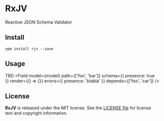 # RxJV

Reactive JSON Schema Validator

## Install
```
npm install rjv --save
```

## Usage

TBD
<Field
    model={model}
    path={['foo', 'bar']}
    schema={{ presence: true }}
    render={() => {}}
    errors={{ presence: 'blabla' }}
    depends={['foo', 'car']}
/>

## License
**RxJV** is released under the MIT license.
See the [LICENSE file] for license text and copyright information.

[LICENSE file]: https://github.com/gromver/rjv/blob/master/LICENSE
